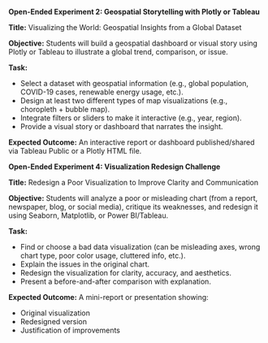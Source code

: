 **Open-Ended Experiment 2: Geospatial Storytelling with Plotly or Tableau**

**Title:** Visualizing the World: Geospatial Insights from a Global Dataset

**Objective:**
Students will build a geospatial dashboard or visual story using Plotly or Tableau to illustrate a global trend, comparison, or issue.

**Task:**
- Select a dataset with geospatial information (e.g., global population, COVID-19 cases, renewable energy usage, etc.).
- Design at least two different types of map visualizations (e.g., choropleth + bubble map).
- Integrate filters or sliders to make it interactive (e.g., year, region).
- Provide a visual story or dashboard that narrates the insight.

**Expected Outcome:**
An interactive report or dashboard published/shared via Tableau Public or a Plotly HTML file.

 
  
**Open-Ended Experiment 4: Visualization Redesign Challenge**

**Title:** Redesign a Poor Visualization to Improve Clarity and Communication

**Objective:**
Students will analyze a poor or misleading chart (from a report, newspaper, blog, or social media), critique its weaknesses, and redesign it using Seaborn, Matplotlib, or Power BI/Tableau.

**Task:**
- Find or choose a bad data visualization (can be misleading axes, wrong chart type, poor color usage, cluttered info, etc.).
- Explain the issues in the original chart.
- Redesign the visualization for clarity, accuracy, and aesthetics.
- Present a before-and-after comparison with explanation.

**Expected Outcome:**
A mini-report or presentation showing:
- Original visualization
- Redesigned version
- Justification of improvements
